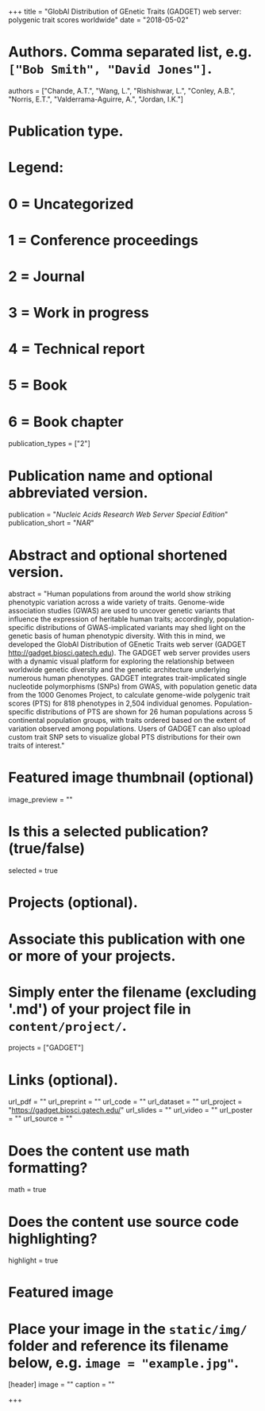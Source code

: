 +++
title = "GlobAl Distribution of GEnetic Traits (GADGET) web server: polygenic trait scores worldwide"
date = "2018-05-02"

# Authors. Comma separated list, e.g. `["Bob Smith", "David Jones"]`.
authors = ["Chande, A.T.", "Wang, L.", "Rishishwar, L.", "Conley, A.B.", "Norris, E.T.", "Valderrama-Aguirre, A.", "Jordan, I.K."]

# Publication type.
# Legend:
# 0 = Uncategorized
# 1 = Conference proceedings
# 2 = Journal
# 3 = Work in progress
# 4 = Technical report
# 5 = Book
# 6 = Book chapter
publication_types = ["2"]

# Publication name and optional abbreviated version.
publication = "*Nucleic Acids Research Web Server Special Edition*"
publication_short = "*NAR*"

# Abstract and optional shortened version.
abstract = "Human populations from around the world show striking phenotypic variation across a wide variety of traits.  Genome-wide association studies (GWAS) are used to uncover genetic variants that influence the expression of heritable human traits; accordingly, population-specific distributions of GWAS-implicated variants may shed light on the genetic basis of human phenotypic diversity.  With this in mind, we developed the GlobAl Distribution of GEnetic Traits web server (GADGET http://gadget.biosci.gatech.edu).  The GADGET web server provides users with a dynamic visual platform for exploring the relationship between worldwide genetic diversity and the genetic architecture underlying numerous human phenotypes.  GADGET integrates trait-implicated single nucleotide polymorphisms (SNPs) from GWAS, with population genetic data from the 1000 Genomes Project, to calculate genome-wide polygenic trait scores (PTS) for 818 phenotypes in 2,504 individual genomes.  Population-specific distributions of PTS are shown for 26 human populations across 5 continental population groups, with traits ordered based on the extent of variation observed among populations.  Users of GADGET can also upload custom trait SNP sets to visualize global PTS distributions for their own traits of interest."

# Featured image thumbnail (optional)
image_preview = ""

# Is this a selected publication? (true/false)
selected = true

# Projects (optional).
#   Associate this publication with one or more of your projects.
#   Simply enter the filename (excluding '.md') of your project file in `content/project/`.
projects = ["GADGET"]

# Links (optional).
url_pdf = ""
url_preprint = ""
url_code = ""
url_dataset = ""
url_project = "https://gadget.biosci.gatech.edu/"
url_slides = ""
url_video = ""
url_poster = ""
url_source = ""

# Does the content use math formatting?
math = true

# Does the content use source code highlighting?
highlight = true

# Featured image
# Place your image in the `static/img/` folder and reference its filename below, e.g. `image = "example.jpg"`.
[header]
image = ""
caption = ""

+++

